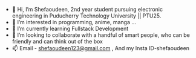 - 👋 Hi, I’m Shefaoudeen, 2nd year student pursuing electronic engineering in Puducherry Technology University || PTU25. 
- 👀 I’m interested in programming, anime, manga ...
- 🌱 I’m currently learning Fullstack Development
- 💞️ I’m looking to collaborate with a handful of smart people, who can be friendly and can think out of the box
- 📫 Email - shefaoudeen123@gmail.com , And my Insta ID-shefaoudeen

<!---
Shefaoudeen/Shefaoudeen is a ✨ special ✨ repository because its `README.md` (this file) appears on your GitHub profile.
You can click the Preview link to take a look at your changes.
--->
